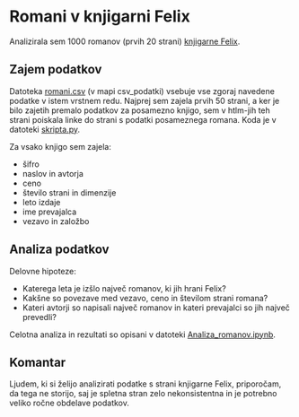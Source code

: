 ﻿# Romani v knjigarni Felix 

Analizirala sem 1000 romanov (prvih 20 strani) [knjigarne Felix](http://felix.si/50-romani?n=54&id_category=50).

## Zajem podatkov 

Datoteka [romani.csv](csv_podatki/romani.csv) 
(v mapi csv_podatki) vsebuje vse zgoraj navedene podatke v istem vrstnem redu.
Najprej sem zajela prvih 50 strani, a ker je bilo zajetih premalo podatkov za posamezno knjigo, sem v htlm-jih teh
strani poiskala linke do strani s podatki posameznega romana. Koda je v datoteki 
[skripta.py](skripta.py).

Za vsako knjigo sem zajela:
* šifro
* naslov in avtorja
* ceno
* število strani in dimenzije
* leto izdaje
* ime prevajalca
* vezavo in založbo

## Analiza podatkov 

Delovne hipoteze:
* Katerega leta je izšlo največ romanov, ki jih hrani Felix?
* Kakšne so povezave med vezavo, ceno in številom strani romana?
* Kateri avtorji so napisali največ romanov in kateri prevajalci so jih največ prevedli?

Celotna analiza in rezultati so opisani v datoteki 
[Analiza_romanov.ipynb](Analiza_romanov.ipynb).

## Komantar 

Ljudem, ki si želijo analizirati podatke s strani knjigarne Felix, priporočam, da tega ne 
storijo, saj je spletna stran zelo nekonsistentna in je potrebno veliko ročne obdelave podatkov.